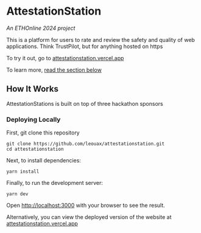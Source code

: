 # AttestationStation

*An ETHOnline 2024 project*

This is a platform for users to rate and review the safety and quality of web applications. Think TrustPilot, but for anything hosted on https

To try it out, go to [attestationstation.vercel.app](https://www.attestationstation.vercel.app)

To learn more, [read the section below](#how-it-works)


## How It Works

AttestationStations is built on top of three hackathon sponsors 

### Deploying Locally 

First, git clone this repository

```
git clone https://github.com/leouax/attestationstation.git
cd attestationstation
```

Next, to install dependencies:

```
yarn install
```

Finally, to run the development server:

```
yarn dev
```

Open [http://localhost:3000](http://localhost:3000) with your browser to see the result.

Alternatively, you can view the deployed version of the website at [attestationstation.vercel.app](https://www.attestationstation.vercel.app)

